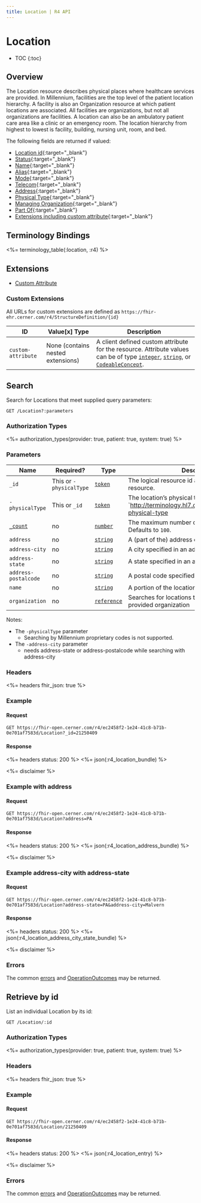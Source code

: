 ```yaml
---
title: Location | R4 API
---
```


# Location

* TOC
{:toc}

## Overview

The Location resource describes physical places where healthcare services are provided. In Millennium, facilities are the top level of the patient location hierarchy. A facility is also an Organization resource at which patient locations are associated. All facilities are organizations, but not all organizations are facilities. A location can also be an ambulatory patient care area like a clinic or an emergency room. The location hierarchy from highest to lowest is facility, building, nursing unit, room, and bed.

The following fields are returned if valued:

* [Location id](http://hl7.org/fhir/r4/resource-definitions.html#Resource.id){:target="_blank"}
* [Status](http://hl7.org/fhir/R4/location-definitions.html#Location.status){:target="_blank"}
* [Name](http://hl7.org/fhir/R4/location-definitions.html#Location.name){:target="_blank"}
* [Alias](http://hl7.org/fhir/R4/location-definitions.html#Location.alias){:target="_blank"}
* [Mode](http://hl7.org/fhir/R4/location-definitions.html#Location.mode){:target="_blank"}
* [Telecom](http://hl7.org/fhir/R4/location-definitions.html#Location.telecom){:target="_blank"}
* [Address](http://hl7.org/fhir/R4/location-definitions.html#Location.address){:target="_blank"}
* [Physical Type](http://hl7.org/fhir/R4/location-definitions.html#Location.physicalType){:target="_blank"}
* [Managing Organization](http://hl7.org/fhir/R4/location-definitions.html#Location.managingOrganization){:target="_blank"}
* [Part Of](http://hl7.org/fhir/R4/location-definitions.html#Location.partOf){:target="_blank"}
* [Extensions including custom attribute](#extensions){:target="_blank"}

## Terminology Bindings

<%= terminology_table(:location, :r4) %>

## Extensions

* [Custom Attribute]

### Custom Extensions

All URLs for custom extensions are defined as `https://fhir-ehr.cerner.com/r4/StructureDefinition/{id}`

 ID                 | Value\[x] Type                    | Description
--------------------|-----------------------------------|--------------------------------------------------------------------------------------------------------------------------------------
 `custom-attribute` | None (contains nested extensions) | A client defined custom attribute for the resource. Attribute values can be of type [`integer`], [`string`], or [`CodeableConcept`].

## Search

Search for Locations that meet supplied query parameters:

    GET /Location?:parameters

### Authorization Types

<%= authorization_types(provider: true, patient: true, system: true) %>

### Parameters

 Name                 | Required?               | Type         | Description
----------------------|-------------------------|--------------|-------------------------------------------------------
 `_id`                | This or `-physicalType` | [`token`]    | The logical resource id associated with the resource.
 `-physicalType`      | This or `_id`           | [`token`]    | The location’s physical type. Example: `http://terminology.hl7.org/CodeSystem/location-physical-type|ro`
 [`_count`]           | no                      | [`number`]   | The maximum number of results to return. Defaults to `100`.
 `address`            | no                      | [`string`]   | A (part of the) address of the location.
 `address-city`       | no                      | [`string`]   | A city specified in an address
 `address-state`      | no                      | [`string`]   | A state specified in an address
 `address-postalcode` | no                      | [`string`]   | A postal code specified in an address
 `name`               | no                      | [`string`]   | A portion of the location's name or alias
 `organization`       | no                      | [`reference`]| Searches for locations that are managed by the provided organization


 Notes:

- The `-physicalType` parameter
  - Searching by Millennium proprietary codes is not supported.
- The `-address-city` parameter
  - needs address-state or address-postalcode while searching with address-city

### Headers

<%= headers fhir_json: true %>

### Example

#### Request

    GET https://fhir-open.cerner.com/r4/ec2458f2-1e24-41c8-b71b-0e701af7583d/Location?_id=21250409

#### Response

<%= headers status: 200 %>
<%= json(:r4_location_bundle) %>

<%= disclaimer %>

### Example with address

#### Request

    GET https://fhir-open.cerner.com/r4/ec2458f2-1e24-41c8-b71b-0e701af7583d/Location?address=PA

#### Response

<%= headers status: 200 %>
<%= json(:r4_location_address_bundle) %>

<%= disclaimer %>

### Example address-city with address-state

#### Request

    GET https://fhir-open.cerner.com/r4/ec2458f2-1e24-41c8-b71b-0e701af7583d/Location?address-state=PA&address-city=Malvern

#### Response

<%= headers status: 200 %>
<%= json(:r4_location_address_city_state_bundle) %>

<%= disclaimer %>

### Errors

The common [errors] and [OperationOutcomes] may be returned.

## Retrieve by id

List an individual Location by its id:

    GET /Location/:id

### Authorization Types

<%= authorization_types(provider: true, patient: true, system: true) %>

### Headers

<%= headers fhir_json: true %>

### Example

#### Request

    GET https://fhir-open.cerner.com/r4/ec2458f2-1e24-41c8-b71b-0e701af7583d/Location/21250409

#### Response

<%= headers status: 200 %>
<%= json(:r4_location_entry) %>

<%= disclaimer %>

### Errors

The common [errors] and [OperationOutcomes] may be returned.

[`_count`]: https://hl7.org/fhir/r4/search.html#count
[`CodeableConcept`]: https://hl7.org/fhir/r4/datatypes.html#CodeableConcept
[`integer`]: https://hl7.org/fhir/r4/datatypes.html#integer
[`number`]: https://hl7.org/fhir/r4/search.html#number
[`string`]: https://hl7.org/fhir/r4/datatypes.html#string
[`token`]: http://hl7.org/fhir/r4/search.html#token
[Custom Attribute]: #custom-extensions
[errors]: ../../#client-errors
[OperationOutcomes]: ../../#operation-outcomes
[`reference`]: https://hl7.org/fhir/r4/search.html#reference